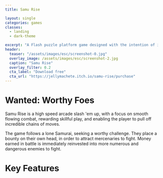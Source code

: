 ```yaml
---
title: Samu Rise

layout: single
categories: games
classes:
  - landing
  - dark-theme

excerpt: "A Flash puzzle platform game designed with the intention of increasing awareness of domestic violence."
header:
  teaser: "/assets/images/esc/screenshot-0.jpg"
  overlay_image: /assets/images/esc/screenshot-2.jpg
  caption: "Samu Rise"
  overlay_filter: 0.2
  cta_label: "Download free"
  cta_url: "https://jellymachete.itch.io/samu-rise/purchase"
---
```


<h1>Wanted: Worthy Foes</h1>
<p>Samu Rise is a high speed arcade slash 'em up, with a focus on smooth flowing combat, rewarding skillful play, and enabling the player to pull off incredible chains of moves.</p>
<p>The game follows a lone Samurai, seeking a worthy challenge. They place a bounty on their own head, in order to attract mercenaries to fight. Money earned in battle is immediately reinvested into more numerous and dangerous enemies to fight.</p>

<h1>Key Features</h1>
